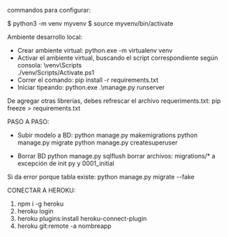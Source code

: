 commandos para configurar:

$ python3 -m venv myvenv
$ source myvenv/bin/activate


Ambiente desarrollo local:
- Crear ambiente virtual:
    python.exe -m virtualenv venv
- Activar el ambiente virtual, buscando el script correspondiente según consola: 
    \venv\Scripts\
    ./venv/Scripts/Activate.ps1
- Correr el comando:
    pip install -r requirements.txt
- Iniciar tipeando: 
    python.exe .\manage.py runserver


De agregar otras librerias, debes refrescar el archivo requeriments.txt:
    pip freeze > requirements.txt



PASO A PASO:

- Subir modelo a BD:
    python manage.py makemigrations
    python manage.py migrate
    python manage.py createsuperuser

- Borrar BD
    python manage.py sqlflush
    borrar archivos: migrations/* a excepción de init py y 0001_initial

Si da error porque tabla existe:
    python manage.py migrate --fake




CONECTAR A HEROKU:

1) npm i -g heroku
2) heroku login
3) heroku plugins:install heroku-connect-plugin
4) heroku git:remote -a nombreapp